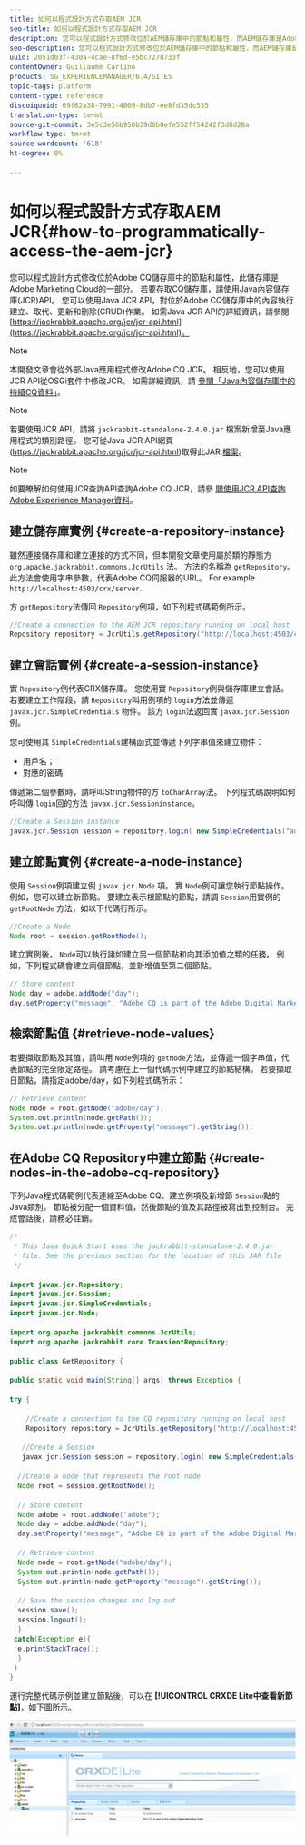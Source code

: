 ```yaml
---
title: 如何以程式設計方式存取AEM JCR
seo-title: 如何以程式設計方式存取AEM JCR
description: 您可以程式設計方式修改位於AEM儲存庫中的節點和屬性，而AEM儲存庫是Adobe Marketing Cloud的一部分
seo-description: 您可以程式設計方式修改位於AEM儲存庫中的節點和屬性，而AEM儲存庫是Adobe Marketing Cloud的一部分
uuid: 2051d03f-430a-4cae-8f6d-e5bc727d733f
contentOwner: Guillaume Carlino
products: SG_EXPERIENCEMANAGER/6.4/SITES
topic-tags: platform
content-type: reference
discoiquuid: 69f62a38-7991-4009-8db7-ee8fd35dc535
translation-type: tm+mt
source-git-commit: 3e5c3e56b950b39d0b0efe552ff54242f3d8d28a
workflow-type: tm+mt
source-wordcount: '618'
ht-degree: 0%

---
```



# 如何以程式設計方式存取AEM JCR{#how-to-programmatically-access-the-aem-jcr}

您可以程式設計方式修改位於Adobe CQ儲存庫中的節點和屬性，此儲存庫是Adobe Marketing Cloud的一部分。 若要存取CQ儲存庫，請使用Java內容儲存庫(JCR)API。 您可以使用Java JCR API，對位於Adobe CQ儲存庫中的內容執行建立、取代、更新和刪除(CRUD)作業。 如需Java JCR API的詳細資訊，請參閱 [https://jackrabbit.apache.org/jcr/jcr-api.html](https://jackrabbit.apache.org/jcr/jcr-api.html)。

>[!NOTE]
>
>本開發文章會從外部Java應用程式修改Adobe CQ JCR。 相反地，您可以使用JCR API從OSGi套件中修改JCR。 如需詳細資訊，請 [參閱「Java內容儲存庫中的持續CQ資料」](https://helpx.adobe.com/experience-manager/using/persisting-cq-data-java-content1.html)。

>[!NOTE]
>
>若要使用JCR API，請將 `jackrabbit-standalone-2.4.0.jar` 檔案新增至Java應用程式的類別路徑。 您可從Java JCR API網頁(https://jackrabbit.apache.org/jcr/jcr-api.html)取得此JAR [檔案](https://jackrabbit.apache.org/jcr/jcr-api.html)。

>[!NOTE]
>
>如要瞭解如何使用JCR查詢API查詢Adobe CQ JCR，請參 [閱使用JCR API查詢Adobe Experience Manager資料](https://helpx.adobe.com/experience-manager/using/querying-experience-manager-data-using1.html)。

## 建立儲存庫實例 {#create-a-repository-instance}

雖然連接儲存庫和建立連接的方式不同，但本開發文章使用屬於類的靜態方 `org.apache.jackrabbit.commons.JcrUtils` 法。 方法的名稱為 `getRepository`。 此方法會使用字串參數，代表Adobe CQ伺服器的URL。 For example `http://localhost:4503/crx/server`.

方 `getRepository`法傳回 `Repository`例項，如下列程式碼範例所示。

```java
//Create a connection to the AEM JCR repository running on local host
Repository repository = JcrUtils.getRepository("http://localhost:4503/crx/server");
```

## 建立會話實例 {#create-a-session-instance}

實 `Repository`例代表CRX儲存庫。 您使用實 `Repository`例與儲存庫建立會話。 若要建立工作階段，請 `Repository`叫用例項的 `login`方法並傳遞 `javax.jcr.SimpleCredentials` 物件。 該方 `login`法返回實 `javax.jcr.Session` 例。

您可使用其 `SimpleCredentials`建構函式並傳遞下列字串值來建立物件：

* 用戶名；
* 對應的密碼

傳遞第二個參數時，請呼叫String物件的方 `toCharArray`法。 下列程式碼說明如何呼叫傳 `login`回的方法 `javax.jcr.Sessioninstance`。

```java
//Create a Session instance
javax.jcr.Session session = repository.login( new SimpleCredentials("admin", "admin".toCharArray()));
```

## 建立節點實例 {#create-a-node-instance}

使用 `Session`例項建立例 `javax.jcr.Node` 項。 實 `Node`例可讓您執行節點操作。 例如，您可以建立新節點。 要建立表示根節點的節點，請調 `Session`用實例的 `getRootNode` 方法，如以下代碼行所示。

```java
//Create a Node
Node root = session.getRootNode();
```

建立實例後， `Node`可以執行諸如建立另一個節點和向其添加值之類的任務。 例如，下列程式碼會建立兩個節點，並新增值至第二個節點。

```java
// Store content 
Node day = adobe.addNode("day");
day.setProperty("message", "Adobe CQ is part of the Adobe Digital Marketing Suite!");
```

## 檢索節點值 {#retrieve-node-values}

若要擷取節點及其值，請叫用 `Node`例項的 `getNode`方法，並傳遞一個字串值，代表節點的完全限定路徑。 請考慮在上一個代碼示例中建立的節點結構。 若要擷取日節點，請指定adobe/day，如下列程式碼所示：

```java
// Retrieve content
Node node = root.getNode("adobe/day");
System.out.println(node.getPath());
System.out.println(node.getProperty("message").getString());
```

## 在Adobe CQ Repository中建立節點 {#create-nodes-in-the-adobe-cq-repository}

下列Java程式碼範例代表連線至Adobe CQ、建立例項及新增節 `Session`點的Java類別。 節點被分配一個資料值，然後節點的值及其路徑被寫出到控制台。 完成會話後，請務必註銷。

```java
/*
 * This Java Quick Start uses the jackrabbit-standalone-2.4.0.jar
 * file. See the previous section for the location of this JAR file
 */
 
import javax.jcr.Repository; 
import javax.jcr.Session; 
import javax.jcr.SimpleCredentials; 
import javax.jcr.Node; 
 
import org.apache.jackrabbit.commons.JcrUtils;
import org.apache.jackrabbit.core.TransientRepository;

public class GetRepository {

public static void main(String[] args) throws Exception { 
 
try { 
 
    //Create a connection to the CQ repository running on local host 
    Repository repository = JcrUtils.getRepository("http://localhost:4503/crx/server");
   
   //Create a Session
   javax.jcr.Session session = repository.login( new SimpleCredentials("admin", "admin".toCharArray())); 
 
  //Create a node that represents the root node
  Node root = session.getRootNode(); 
 
  // Store content 
  Node adobe = root.addNode("adobe"); 
  Node day = adobe.addNode("day"); 
  day.setProperty("message", "Adobe CQ is part of the Adobe Digital Marketing Suite!");

  // Retrieve content 
  Node node = root.getNode("adobe/day"); 
  System.out.println(node.getPath()); 
  System.out.println(node.getProperty("message").getString()); 
 
  // Save the session changes and log out
  session.save(); 
  session.logout();
  }
 catch(Exception e){
  e.printStackTrace();
  }
 } 
}
```

運行完整代碼示例並建立節點後，可以在 **[!UICONTROL CRXDE Lite中查看新節點]**，如下圖所示。

![chlimage_1-68](assets/chlimage_1-68.png)


